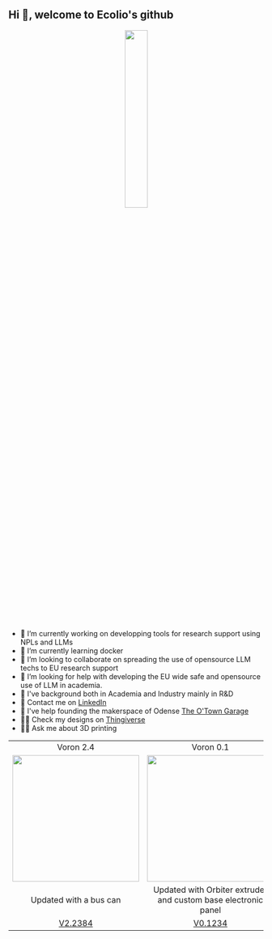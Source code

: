 ## Hi  👋, welcome to Ecolio's github


<p align="center">
  <img src="https://github.com/Ecolio/Ecolio/assets/15341716/ce3b45a1-daac-415c-b81b-cd7d77aed5d8" width="30%" style="max-width: 150px;">
</p>


- 🔭 I’m currently working on developping tools for research support using NPLs and LLMs
- 🌱 I’m currently learning docker
- 👯 I’m looking to collaborate on spreading the use of opensource LLM techs to EU research support
- 🤔 I’m looking for help with developing the EU wide safe and opensource use of LLM in academia.
- 🎒 I've background both in Academia and Industry mainly in R&D
- 💬 Contact me on [LinkedIn](https://www.linkedin.com/in/lioneljouvet/)
- 🧱 I've help founding the makerspace of Odense [The O'Town Garage](https://theotowngarage.com/)
- 👨‍🔬 Check my designs on [Thingiverse](https://www.thingiverse.com/ecolio314/designs)
- 👨‍🔬 Ask me about 3D printing


<table>
  <tr>
    <td align="center">Voron 2.4</td>
    <td align="center">Voron 0.1</td>
  </tr>
  <tr>
    <td><img src="https://github.com/Ecolio/Ecolio/assets/15341716/f80fb34a-e91d-4932-b1c0-1908d6567ce3" width="250" /></td>
    <td><img src="https://github.com/Ecolio/Ecolio/assets/15341716/9dc42cdb-3fd4-4136-af2c-d535da12bd1f" width="250" /></td>
  </tr>
  <tr>
    <td align="center">Updated with a bus can</td>
    <td align="center">Updated with Orbiter extruder and custom base electronic panel</td>
  </tr>  
  <tr>
    <td align="center"><a href="https://www.reddit.com/r/voroncorexy/comments/qqr41u/serial_request_for_two_voron_v24_350mm_discord/?utm_source=share&utm_medium=web3x&utm_name=web3xcss&utm_term=1&utm_content=share_button">V2.2384</a></td>
    <td align="center"><a href="https://www.reddit.com/r/voroncorexy/comments/rtkb89/serial_request_voron_01_ecolio6511/?utm_source=share&utm_medium=web3x&utm_name=web3xcss&utm_term=1&utm_content=share_button">V0.1234</a></td>
  </tr>
</table>
